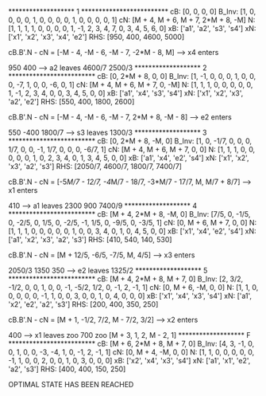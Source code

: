 \*\*\*\*\*\*\*\*\*\*\*\*\*\*\*\*\*\*\* 1
\*\*\*\*\*\*\*\*\*\*\*\*\*\*\*\*\*\*\*\*\*\*\*\*\* cB: \[0, 0, 0, 0\]
B\_Inv: \[1, 0, 0, 0, 0, 1, 0, 0, 0, 0, 1, 0, 0, 0, 0, 1\] cN: \[M + 4,
M + 6, M + 7, 2\*M + 8, -M\] N: \[1, 1, 1, 1, 0, 0, 0, 0, 1, -1, 2, 3,
4, 7, 0, 3, 4, 5, 6, 0\] xB: \['a1', 'a2', 's3', 's4'\] xN: \['x1',
'x2', 'x3', 'x4', 'e2'\] RHS: \[950, 400, 4600, 5000\]

cB.B'.N - cN = \[-M - 4, -M - 6, -M - 7, -2\*M - 8, M\] --\> x4 enters

950 400 --\> a2 leaves 4600/7 2500/3
\*\*\*\*\*\*\*\*\*\*\*\*\*\*\*\*\*\*\* 2
\*\*\*\*\*\*\*\*\*\*\*\*\*\*\*\*\*\*\*\*\*\*\*\*\* cB: \[0, 2\*M + 8, 0,
0\] B\_Inv: \[1, -1, 0, 0, 0, 1, 0, 0, 0, -7, 1, 0, 0, -6, 0, 1\] cN:
\[M + 4, M + 6, M + 7, 0, -M\] N: \[1, 1, 1, 0, 0, 0, 0, 0, 1, -1, 2, 3,
4, 0, 0, 3, 4, 5, 0, 0\] xB: \['a1', 'x4', 's3', 's4'\] xN: \['x1',
'x2', 'x3', 'a2', 'e2'\] RHS: \[550, 400, 1800, 2600\]

cB.B'.N - cN = \[-M - 4, -M - 6, -M - 7, 2\*M + 8, -M - 8\] --\> e2
enters

550 -400 1800/7 --\> s3 leaves 1300/3
\*\*\*\*\*\*\*\*\*\*\*\*\*\*\*\*\*\*\* 3
\*\*\*\*\*\*\*\*\*\*\*\*\*\*\*\*\*\*\*\*\*\*\*\*\* cB: \[0, 2\*M + 8,
-M, 0\] B\_Inv: \[1, 0, -1/7, 0, 0, 0, 1/7, 0, 0, -1, 1/7, 0, 0, 0,
-6/7, 1\] cN: \[M + 4, M + 6, M + 7, 0, 0\] N: \[1, 1, 1, 0, 0, 0, 0, 0,
1, 0, 2, 3, 4, 0, 1, 3, 4, 5, 0, 0\] xB: \['a1', 'x4', 'e2', 's4'\] xN:
\['x1', 'x2', 'x3', 'a2', 's3'\] RHS: \[2050/7, 4600/7, 1800/7, 7400/7\]

cB.B'.N - cN = \[-5*M/7 - 12/7, -4*M/7 - 18/7, -3\*M/7 - 17/7, M, M/7 +
8/7\] --\> x1 enters

410 --\> a1 leaves 2300 900 7400/9
\*\*\*\*\*\*\*\*\*\*\*\*\*\*\*\*\*\*\* 4
\*\*\*\*\*\*\*\*\*\*\*\*\*\*\*\*\*\*\*\*\*\*\*\*\* cB: \[M + 4, 2\*M +
8, -M, 0\] B\_Inv: \[7/5, 0, -1/5, 0, -2/5, 0, 1/5, 0, -2/5, -1, 1/5, 0,
-9/5, 0, -3/5, 1\] cN: \[0, M + 6, M + 7, 0, 0\] N: \[1, 1, 1, 0, 0, 0,
0, 0, 1, 0, 0, 3, 4, 0, 1, 0, 4, 5, 0, 0\] xB: \['x1', 'x4', 'e2',
's4'\] xN: \['a1', 'x2', 'x3', 'a2', 's3'\] RHS: \[410, 540, 140, 530\]

cB.B'.N - cN = \[M + 12/5, -6/5, -7/5, M, 4/5\] --\> x3 enters

2050/3 1350 350 --\> e2 leaves 1325/2
\*\*\*\*\*\*\*\*\*\*\*\*\*\*\*\*\*\*\* 5
\*\*\*\*\*\*\*\*\*\*\*\*\*\*\*\*\*\*\*\*\*\*\*\*\* cB: \[M + 4, 2\*M +
8, M + 7, 0\] B\_Inv: \[2, 3/2, -1/2, 0, 0, 1, 0, 0, -1, -5/2, 1/2, 0,
-1, 2, -1, 1\] cN: \[0, M + 6, -M, 0, 0\] N: \[1, 1, 0, 0, 0, 0, 0, -1,
1, 0, 0, 3, 0, 0, 1, 0, 4, 0, 0, 0\] xB: \['x1', 'x4', 'x3', 's4'\] xN:
\['a1', 'x2', 'e2', 'a2', 's3'\] RHS: \[200, 400, 350, 250\]

cB.B'.N - cN = \[M + 1, -1/2, 7/2, M - 7/2, 3/2\] --\> x2 enters

400 --\> x1 leaves zoo 700 zoo \[M + 3, 1, 2, M - 2, 1\]
\*\*\*\*\*\*\*\*\*\*\*\*\*\*\*\*\*\*\* F
\*\*\*\*\*\*\*\*\*\*\*\*\*\*\*\*\*\*\*\*\*\*\*\*\* cB: \[M + 6, 2\*M +
8, M + 7, 0\] B\_Inv: \[4, 3, -1, 0, 0, 1, 0, 0, -3, -4, 1, 0, -1, 2,
-1, 1\] cN: \[0, M + 4, -M, 0, 0\] N: \[1, 1, 0, 0, 0, 0, 0, -1, 1, 0,
0, 2, 0, 0, 1, 0, 3, 0, 0, 0\] xB: \['x2', 'x4', 'x3', 's4'\] xN:
\['a1', 'x1', 'e2', 'a2', 's3'\] RHS: \[400, 400, 150, 250\]

OPTIMAL STATE HAS BEEN REACHED ​
